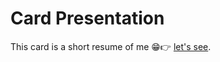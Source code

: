 # Card Presentation

This card is a short resume of me 😁👉 [let's see](https://jonato96.github.io/tarjeta/).